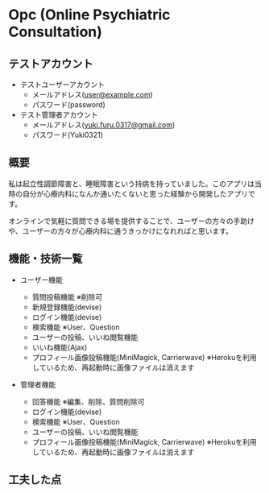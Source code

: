 # Opc (Online Psychiatric Consultation)

## テストアカウント

- テストユーザーアカウント
  - メールアドレス(user@example.com)
  - パスワード(password)
- テスト管理者アカウント
  - メールアドレス(yuki.furu.0317@gmail.com)
  - パスワード(Yuki0321)
  
## 概要

私は起立性調節障害と、睡眠障害という持病を持っていました。このアプリは当時の自分が心療内科になんか通いたくないと思った経験から開発したアプリです。  
  
オンラインで気軽に質問できる場を提供することで、ユーザーの方々の手助けや、ユーザーの方々が心療内科に通うきっかけになれればと思います。

## 機能・技術一覧

- ユーザー機能
  - 質問投稿機能 ※削除可
  - 新規登録機能(devise)
  - ログイン機能(devise)
  - 検索機能 ※User、Question
  - ユーザーの投稿、いいね閲覧機能
  - いいね機能(Ajax)
  - プロフィール画像投稿機能(MiniMagick, Carrierwave) ※Herokuを利用しているため、再起動時に画像ファイルは消えます

- 管理者機能
  - 回答機能 ※編集、削除、質問削除可
  - ログイン機能(devise) 
  - 検索機能 ※User、Question
  - ユーザーの投稿、いいね閲覧機能
  - プロフィール画像投稿機能(MiniMagick, Carrierwave) ※Herokuを利用しているため、再起動時に画像ファイルは消えます

## 工夫した点